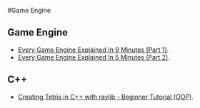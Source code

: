 #Game Engine

## Game Engine

-  [Every Game Engine Explained In 9 Minutes (Part 1)](https://www.youtube.com/watch?v=WxaXmB-tPBE/).
-  [Every Game Engine Explained In 5 Minutes (Part 2)](https://www.youtube.com/watch?v=CW02ymWKSxM/).


## C++

-  [Creating Tetris in C++ with raylib - Beginner Tutorial (OOP)](https://www.youtube.com/watch?v=wVYKG_ch4yM/).


